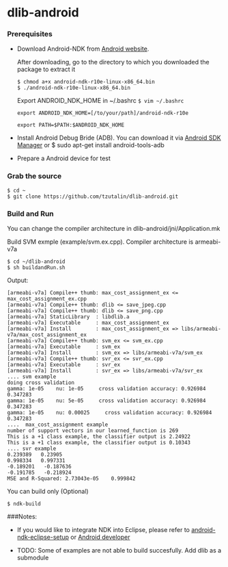 # dlib-android

### Prerequisites
* Download Android-NDK from [Android website](https://developer.android.com/ndk/downloads/index.html).

	 After downloading, go to the directory to which you downloaded the package to extract it

	 `$ chmod a+x android-ndk-r10e-linux-x86_64.bin`	 
	 `$ ./android-ndk-r10e-linux-x86_64.bin`
	 	 
	 Export ANDROID_NDK_HOME in ~/.bashrc
     `$ vim ~/.bashrc`  
     
	`export ANDROID_NDK_HOME=[/to/your/path]/android-ndk-r10e`
	
    `export PATH=$PATH:$ANDROID_NDK_HOME`

* Install Android Debug Bride (ADB). You can download it via [Android SDK Manager](https://developer.android.com/sdk/installing/index.html) or $ sudo apt-get install android-tools-adb

* Prepare a Android device for test

### Grab the source

    $ cd ~
    $ git clone https://github.com/tzutalin/dlib-android.git


### Build and Run
You can change the compiler architecture in dlib-android/jni/Application.mk

Build SVM exmple (example/svm.ex.cpp). Compiler architecture is armeabi-v7a

    $ cd ~/dlib-android
    $ sh buildandRun.sh

Output:

	[armeabi-v7a] Compile++ thumb: max_cost_assignment_ex <= max_cost_assignment_ex.cpp
	[armeabi-v7a] Compile++ thumb: dlib <= save_jpeg.cpp
	[armeabi-v7a] Compile++ thumb: dlib <= save_png.cpp
	[armeabi-v7a] StaticLibrary  : libdlib.a
	[armeabi-v7a] Executable     : max_cost_assignment_ex
	[armeabi-v7a] Install        : max_cost_assignment_ex => libs/armeabi-v7a/max_cost_assignment_ex
	[armeabi-v7a] Compile++ thumb: svm_ex <= svm_ex.cpp
	[armeabi-v7a] Executable     : svm_ex
	[armeabi-v7a] Install        : svm_ex => libs/armeabi-v7a/svm_ex
	[armeabi-v7a] Compile++ thumb: svr_ex <= svr_ex.cpp
	[armeabi-v7a] Executable     : svr_ex
	[armeabi-v7a] Install        : svr_ex => libs/armeabi-v7a/svr_ex
	.... svm example
	doing cross validation
	gamma: 1e-05    nu: 1e-05     cross validation accuracy: 0.926984 0.347283 
	gamma: 1e-05    nu: 5e-05     cross validation accuracy: 0.926984 0.347283 
	gamma: 1e-05    nu: 0.00025     cross validation accuracy: 0.926984 0.347283
	....  max_cost_assignment example
	number of support vectors in our learned_function is 269
	This is a +1 class example, the classifier output is 2.24922
	This is a +1 class example, the classifier output is 0.10343
	.... svr example
	0.239389   0.23905
	0.998334   0.997331
	-0.189201   -0.187636
	-0.191785   -0.218924
	MSE and R-Squared: 2.73043e-05    0.999842
You can build only (Optional)

	$ ndk-build 

###Notes:
* If you would like to integrate NDK into Eclipse, please refer to [android-ndk-eclipse-setup](http://tzutalin.blogspot.tw/2015/08/android-ndk-eclipse-setup.html) or [Android developer](https://developer.android.com/ndk/guides/ndk-build.html)

* TODO: Some of examples are not able to build succesfully. Add dlib as a submodule
